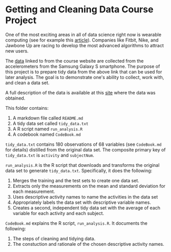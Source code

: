 # Getting and Cleaning Data Course Project

One of the most exciting areas in all of data science right now is wearable computing (see for example this [article](http://www.insideactivitytracking.com/data-science-activity-tracking-and-the-battle-for-the-worlds-top-sports-brand/)). Companies like Fitbit, Nike, and Jawbone Up are racing to develop the most advanced algorithms to attract new users. 


The [data](https://d396qusza40orc.cloudfront.net/getdata%2Fprojectfiles%2FUCI%20HAR%20Dataset.zip) linked to from the course website are collected from the accelerometers from the Samsung Galaxy S smartphone. The purpose of this project is to prepare tidy data from the above link that can be used for later analysis. The goal is to demonstrate one's ability to collect, work with, and clean a data set. 

A full description of the data is available at this [site](http://archive.ics.uci.edu/ml/datasets/Human+Activity+Recognition+Using+Smartphones) where the data was obtained.


This folder contains:

1. A markdown file called `README.md`
2. A tidy data set called `tidy_data.txt`
3. A R script named `run_analysis.R` 
4. A codebook named `CodeBook.md` 

`tidy_data.txt` contains 180 observations of 68 variables (see `CodeBook.md`  for details) distilled from the original data set. The composite primary key of `tidy_data.txt` is `activity` and `subjectNum`.

`run_analysis.R` is the R script that downloads and transforms the original data set to generate `tidy_data.txt`. Specifically, it does the following:

1. Merges the training and the test sets to create one data set.
2. Extracts only the measurements on the mean and standard deviation for each measurement.
3. Uses descriptive activity names to name the activities in the data set
4. Appropriately labels the data set with descriptive variable names.
5. Creates a second, independent tidy data set with the average of
   each variable for each activity and each subject.   
   
`CodeBook.md` explains the R script, `run_analysis.R`. It documents the following:

1. The steps of cleaning and tidying data.  
2. The constuction and rationale of the chosen descriptive activity names. 


